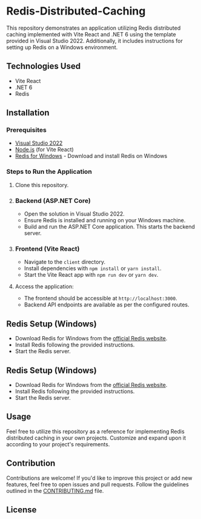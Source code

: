 # Redis-Distributed-Caching

This repository demonstrates an application utilizing Redis distributed caching implemented with Vite React and .NET 6 using the template provided in Visual Studio 2022. Additionally, it includes instructions for setting up Redis on a Windows environment.

## Technologies Used

- Vite React
- .NET 6
- Redis

## Installation

### Prerequisites

- [Visual Studio 2022](https://visualstudio.microsoft.com/vs/)
- [Node.js](https://nodejs.org/) (for Vite React)
- [Redis for Windows](https://redis.io/download) - Download and install Redis on Windows

### Steps to Run the Application

1. Clone this repository.

2. ### Backend (ASP.NET Core)

    - Open the solution in Visual Studio 2022.
    - Ensure Redis is installed and running on your Windows machine.
    - Build and run the ASP.NET Core application. This starts the backend server.

3. ### Frontend (Vite React)

    - Navigate to the `client` directory.
    - Install dependencies with `npm install` or `yarn install`.
    - Start the Vite React app with `npm run dev` or `yarn dev`.

4. Access the application:
    - The frontend should be accessible at `http://localhost:3000`.
    - Backend API endpoints are available as per the configured routes.

## Redis Setup (Windows)

- Download Redis for Windows from the [official Redis website](https://redis.io/download).
- Install Redis following the provided instructions.
- Start the Redis server.

## Redis Setup (Windows)

- Download Redis for Windows from the [official Redis website](https://redis.io/download).
- Install Redis following the provided instructions.
- Start the Redis server.

## Usage

Feel free to utilize this repository as a reference for implementing Redis distributed caching in your own projects. Customize and expand upon it according to your project's requirements.

## Contribution

Contributions are welcome! If you'd like to improve this project or add new features, feel free to open issues and pull requests. Follow the guidelines outlined in the [CONTRIBUTING.md](CONTRIBUTING.md) file.

## License
